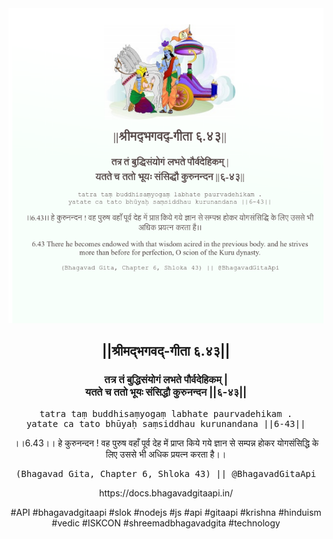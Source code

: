 <img src="../../asset/BG_6_43.png"/>
<center><h2>||श्रीमद्‍भगवद्‍-गीता ६.४३||</h2>
<h3>तत्र तं बुद्धिसंयोगं लभते पौर्वदेहिकम् |<br/>यतते च ततो भूयः संसिद्धौ कुरुनन्दन ||६-४३||</h3>
<pre>tatra taṃ buddhisaṃyogaṃ labhate paurvadehikam .<br/>yatate ca tato bhūyaḥ saṃsiddhau kurunandana ||6-43||</pre>
<p>।।6.43।। हे कुरुनन्दन ! वह पुरुष वहाँ पूर्व देह में प्राप्त किये गये ज्ञान से सम्पन्न होकर योगसंसिद्धि के लिए उससे भी अधिक प्रयत्न करता है।।</p>
<pre>(Bhagavad Gita, Chapter 6, Shloka 43) || @BhagavadGitaApi</pre><p>https://docs.bhagavadgitaapi.in/</p><p>#API #bhagavadgitaapi #slok #nodejs #js #api #gitaapi #krishna #hinduism #vedic #ISKCON #shreemadbhagavadgita #technology</p></center>